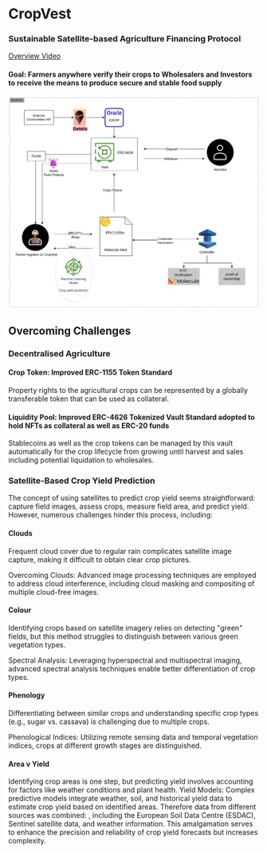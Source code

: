 # CropVest

### Sustainable Satellite-based Agriculture Financing Protocol
[Overview Video](https://www.loom.com/share/9c24673f0fca4310a0ba0ea0cb7a0191?sid=ae336414-29fa-4d6e-8f5d-b33a53750782)

#### Goal: Farmers anywhere verify their crops to Wholesalers and Investors to receive the means to produce secure and stable food supply

![Backend Architecture](CropVestBackend.png)

## Overcoming Challenges 

### Decentralised Agriculture

#### Crop Token: Improved ERC-1155 Token Standard

Property rights to the agricultural crops can be represented by a globally transferable token that can be used as collateral.

#### Liquidity Pool: Improved ERC-4626 Tokenized Vault Standard adopted to hold NFTs as collateral as well as ERC-20 funds

Stablecoins as well as the crop tokens can be managed by this vault automatically for the crop lifecycle from growing until harvest and sales including potential liquidation to wholesales.

### Satellite-Based Crop Yield Prediction

The concept of using satellites to predict crop yield seems straightforward: capture field images, assess crops, measure field area, and predict yield. However, numerous challenges hinder this process, including:

#### Clouds

Frequent cloud cover due to regular rain complicates satellite image capture, making it difficult to obtain clear crop pictures.

Overcoming Clouds: Advanced image processing techniques are employed to address cloud interference, including cloud masking and compositing of multiple cloud-free images.

#### Colour

Identifying crops based on satellite imagery relies on detecting "green" fields, but this method struggles to distinguish between various green vegetation types.

Spectral Analysis: Leveraging hyperspectral and multispectral imaging, advanced spectral analysis techniques enable better differentiation of crop types.

#### Phenology

Differentiating between similar crops and understanding specific crop types (e.g., sugar vs. cassava) is challenging due to multiple crops.

Phenological Indices: Utilizing remote sensing data and temporal vegetation indices, crops at different growth stages are distinguished.

#### Area v Yield

Identifying crop areas is one step, but predicting yield involves accounting for factors like weather conditions and plant health.
Yield Models: Complex predictive models integrate weather, soil, and historical yield data to estimate crop yield based on identified areas. Therefore data from different sources was combined: , including the European Soil Data Centre (ESDAC), Sentinel satellite data, and weather information. This amalgamation serves to enhance the precision and reliability of crop yield forecasts but increases complexity.



